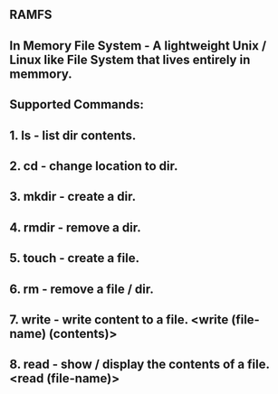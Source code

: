 ## RAMFS  
## In Memory File System - A lightweight Unix / Linux like File System that lives entirely in memmory.  
## Supported Commands:  
## 1. ls - list dir contents.  
## 2. cd - change location to dir.  
## 3. mkdir - create a dir.   
## 4. rmdir - remove a dir.   
## 5. touch - create a file.  
## 6. rm - remove a file / dir.  
## 7. write - write content to a file. <write (file-name) (contents)>  
## 8. read - show / display the contents of a file. <read (file-name)>  